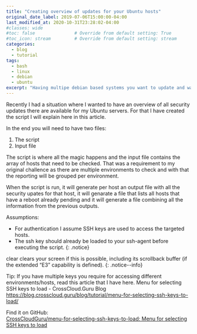 ```yaml
---
title: "Creating overview of updates for your Ubuntu hosts"
original_date_label: 2019-07-06T15:00:00-04:00
last_modified_at: 2020-10-31T23:28:02-04:00
#classes: wide
#toc: false               # Override from default setting: True
#toc_icon: stream         # Override from default setting: stream
categories:
  - blog
  - tutorial
tags:
  - bash
  - linux
  - debian
  - ubuntu
excerpt: "Having multipe debian based systems you want to update and want to check what updates are available? This article will tell you how to get lists."
---
```


Recently I had a situation where I wanted to have an overview of all security updates there are available for my Ubuntu servers. For that I have created the script I will explain here in this article.

In the end you will need to have two files:
1. The script
2. Input file

The script is where all the magic happens and the input file contains the array of hosts that need to be checked. That was a requirement to my original challence as there are multiple environments to check and with that the reporting will be grouped per environment.

When the script is run, it will generate per host an output file with all the security upates for that host, it will genarate a file that lists all hosts that have a reboot already pending and it will generate a file combining all the information from the previous outputs.

Assumptions:

* For authentication I assume SSH keys are used to access the targeted hosts.
* The ssh key should already be loaded to your ssh-agent before executing the script.
{: .notice}

clear clears your screen if this is possible, including its scrollback buffer (if the extended “E3” capability is defined).
{: .notice--info}

Tip:
If you have multiple keys you require for accessing different environments/hosts, read this article that I have here.
Menu for selecting SSH keys to load - CrossCloud.Guru Blog
https://blog.crosscloud.guru/blog/tutorial/menu-for-selecting-ssh-keys-to-load/






Find it on GitHub:  
[CrossCloudGuru/menu-for-selecting-ssh-keys-to-load: Menu for selecting SSH keys to load](https://github.com/CrossCloudGuru/menu-for-selecting-ssh-keys-to-load)

